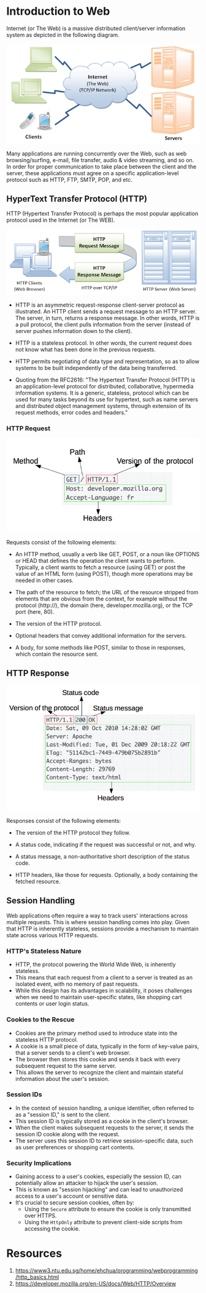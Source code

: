 # Introduction to Web

Internet (or The Web) is a massive distributed client/server information system as depicted in the following diagram.

![The Web](images/TheWeb.png)

Many applications are running concurrently over the Web, such as web browsing/surfing, e-mail, file transfer, audio & video streaming, and so on.  In order for proper communication to take place between the client and the server, these applications must agree on a specific application-level protocol such as HTTP, FTP, SMTP, POP, and etc.

## HyperText Transfer Protocol (HTTP)
HTTP (Hypertext Transfer Protocol) is perhaps the most popular application protocol used in the Internet (or The WEB).

![HTTP](images/HTTP.png)

* HTTP is an asymmetric request-response client-server protocol as illustrated.  An HTTP client sends a request message to an HTTP server.  The server, in turn, returns a response message.  In other words, HTTP is a pull protocol, the client pulls information from the server (instead of server pushes information down to the client).

* HTTP is a stateless protocol. In other words, the current request does not know what has been done in the previous requests.

* HTTP permits negotiating of data type and representation, so as to allow systems to be built independently of the data being transferred.

* Quoting from the RFC2616: "The Hypertext Transfer Protocol (HTTP) is an application-level protocol for distributed, collaborative, hypermedia information systems. It is a generic, stateless, protocol which can be used for many tasks beyond its use for hypertext, such as name servers and distributed object management systems, through extension of its request methods, error codes and headers."

### HTTP Request

![HTTP Request](images/http_request.png)

Requests consist of the following elements:

* An HTTP method, usually a verb like GET, POST, or a noun like OPTIONS or HEAD that defines the operation the client wants to perform. Typically, a client wants to fetch a resource (using GET) or post the value of an HTML form (using POST), though more operations may be needed in other cases.

* The path of the resource to fetch; the URL of the resource stripped from elements that are obvious from the context, for example without the protocol (http://), the domain (here, developer.mozilla.org), or the TCP port (here, 80).

* The version of the HTTP protocol.

* Optional headers that convey additional information for the servers.

* A body, for some methods like POST, similar to those in responses, which contain the resource sent.

## HTTP Response

![HTTP Response](images/http_response.png)

Responses consist of the following elements:

* The version of the HTTP protocol they follow.
  
* A status code, indicating if the request was successful or not, and why.

* A status message, a non-authoritative short description of the status code.

* HTTP headers, like those for requests.
Optionally, a body containing the fetched resource.

## Session Handling

Web applications often require a way to track users' interactions across multiple requests. This is where session handling comes into play. Given that HTTP is inherently stateless, sessions provide a mechanism to maintain state across various HTTP requests.


### HTTP's Stateless Nature

- HTTP, the protocol powering the World Wide Web, is inherently stateless.
- This means that each request from a client to a server is treated as an isolated event, with no memory of past requests.
- While this design has its advantages in scalability, it poses challenges when we need to maintain user-specific states, like shopping cart contents or user login status.

### Cookies to the Rescue

- Cookies are the primary method used to introduce state into the stateless HTTP protocol.
- A cookie is a small piece of data, typically in the form of key-value pairs, that a server sends to a client's web browser.
- The browser then stores this cookie and sends it back with every subsequent request to the same server.
- This allows the server to recognize the client and maintain stateful information about the user's session.

### Session IDs

- In the context of session handling, a unique identifier, often referred to as a "session ID," is sent to the client.
- This session ID is typically stored as a cookie in the client's browser.
- When the client makes subsequent requests to the server, it sends the session ID cookie along with the request.
- The server uses this session ID to retrieve session-specific data, such as user preferences or shopping cart contents.

### Security Implications

- Gaining access to a user's cookies, especially the session ID, can potentially allow an attacker to hijack the user's session.
- This is known as "session hijacking" and can lead to unauthorized access to a user's account or sensitive data.
- It's crucial to secure session cookies, often by:
  - Using the `Secure` attribute to ensure the cookie is only transmitted over HTTPS.
  - Using the `HttpOnly` attribute to prevent client-side scripts from accessing the cookie.

# Resources 
1. https://www3.ntu.edu.sg/home/ehchua/programming/webprogramming/http_basics.html
2. https://developer.mozilla.org/en-US/docs/Web/HTTP/Overview